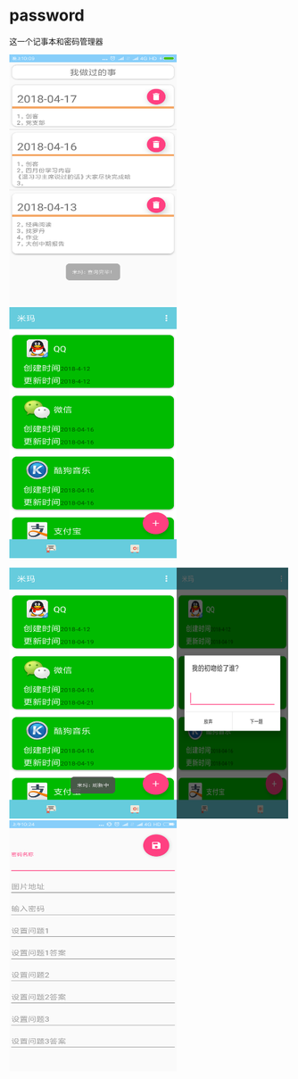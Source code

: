 # password
这一个记事本和密码管理器

<img width="300" height="450" src="https://raw.githubusercontent.com/ygy-open/password/master/img-folder/Screenshot_2018-04-17-22-09-51-255_com.top.yuanop.png"/><img width="300" height="450" src="https://github.com/ygy-open/password/blob/master/img-folder/Screenshot_2018-04-17-22-09-57-518_com.top.yuanop.png"/>

<img width="300" height="450" src="https://github.com/ygy-open/password/blob/master/img-folder/Screenshot_2018-05-23-10-24-03-563_com.top.yuanop.png"/><img width="200" height="450" src="https://github.com/ygy-open/password/blob/master/img-folder/Screenshot_2018-05-23-10-24-07-940_com.top.yuanop.png"/>
<img width="300" height="450" src="https://github.com/ygy-open/password/blob/master/img-folder/Screenshot_2018-05-23-10-24-15-323_com.top.yuanop.png"/>

